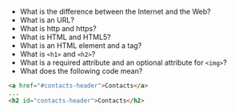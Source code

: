 - What is the difference between the Internet and the Web?
- What is an URL?
- What is http and https?
- What is HTML and HTML5?
- What is an HTML element and a tag?
- What is `<h1>` and `<h2>`?
- What is a required attribute and an optional attribute for `<img>`?
- What does the following code mean?
```html
<a href="#contacts-header">Contacts</a>
...
<h2 id="contacts-header">Contacts</h2>
```

